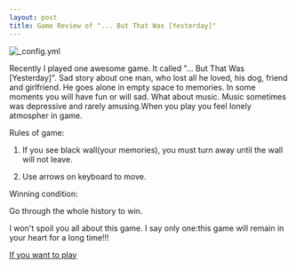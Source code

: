 ```yaml
---
layout: post
title: Game Review of "... But That Was [Yesterday]"
---
```


![_config.yml](http://www.blogcdn.com/www.switched.com/media/2010/11/btwy6-1291078380.jpg)

Recently I played one awesome game. It called "... But That Was [Yesterday]". Sad story about one man, who lost all he loved, his dog, friend and girlfriend. He goes alone in empty space to memories. In some moments you will have fun or will sad. What about music. Music sometimes was depressive and rarely amusing.When you play you feel lonely atmospher in game.

Rules of game:

1) If you see black wall(your memories), you must turn away until the wall will not leave.

2) Use arrows on keyboard to move.

Winning condition:

Go through the whole history to win.

I won't spoil you all about this game. I say only one:this game will remain in your heart for a long time!!!

[If you want to play](http://jayisgames.com/games/but-that-was-yesterday/)
